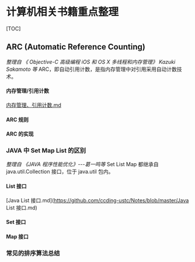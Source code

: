 # 计算机相关书籍重点整理

[TOC]
## ARC (Automatic Reference Counting)
*整理自 《 Objective-C 高级编程 iOS 和 OS X 多线程和内存管理》 Kazuki Sakamoto 等*
ARC，即自动引用计数，是指内存管理中对引用采用自动计数技术。
#### 内存管理/引用计数 
[内存管理、引用计数.md](https://github.com/ccding-ustc/Notes/blob/master/内存管理、引用计数.md)
#### ARC 规则
#### ARC 的实现

### JAVA 中 Set Map List 的区别
*整理自 《JAVA 程序性能优化》---葛一鸣等*
Set List Map 都继承自 java.util.Collection 接口，位于 java.util 包内。
#### List 接口
[Java List 接口.md](https://github.com/ccding-ustc/Notes/blob/master/Java List 接口.md)
#### Set 接口
#### Map 接口

### 常见的排序算法总结



